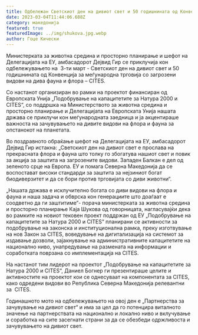 ```yaml
---
title: Одбележан Светскиот ден на дивиот свет и 50 годишнината од Конвенцијата CITES
date: 2023-03-04T11:44:06.688Z
category: македонија
featured: true
featuredImage: ../img/shukova.jpg.webp
author: Гоце Кически
---
```


Министерката за животна средина и просторно планирање и шефот на Делегацијата на ЕУ, амбасадорот Дејвид Гир се приклучија кон одбележувањето на  3-ти март - Светскиот ден на дивиот свет и 50 годишнината од Конвенција за меѓународна трговија со загрозени видови на дива фауна и флора – CITES.

Со настанот организиран во рамки на проектот финансиран од Европската Унија „Подобрување на капацитетите за Натура 2000 и CITES“, со поддршка на Министерството за животна средина и просторно планирање и Делегацијата на Европската Унија нашата држава се приклучи кон меѓународната заедница и ја акцентираше важноста на зачувувањето на дивите видови на флора и фауна за опстанокот на планетата.

Во поздравното обраќање шефот на Делегацијата на ЕУ, амбасадорот Дејвид Гир истакна: „Светскиот ден на дивиот свет е прослава на прекрасната флора и фауна што толку го збогатува нашиот свет и повик за акција за заштита на загрозените видови. Западен Балкан е дел од зеленото срце на Европа. ЕУ и помага Северна Македонија да се воспостават високи стандарди за заштита за нејзиниот богат биодиверзитет и да се бори против трговијата со диви животни“.

„Нашата држава е исклучително богата со диви видови на флора и фауна и наша задача и обврска кон генерациите што доаѓаат е соодветно да ги заштитиме“- порача министерката за животна средина и просторно планирање Каја Шукова од говорницата, нагласувајќи дека во рамките на новиот тековен проект поддржан од ЕУ „Подобрување на капацитетите за Натура 2000 и CITES“ планирани се активности за подобрување на законска и институционална рамка, преку изготвување на нов Закон за CITES, воведување на дигитализација на системот за издавање дозволи, зајакнување на административните капацитетите на национално ниво, унапредување на размената на информации и соработката поврзана со имплементација на CITES.

На настанот тим лидерот на проектот „Подобрување на капацитетите за Натура 2000 и CITES“, Даниел Богнер ги презентираше целите и активностите на проектот кои се однесуваат на компонентата за CITES, како одредени видови во Република Северна Македонија релевантни за  CITES.

Годинашното мото на одбележувањето на овој ден е „Партнерства за зачувување на дивиот свет“ и има за цел да го потенцира виталното значење на партнерствата на национално и локално ниво и вклучување и соработка на сите засегнати страни за да се обезбеди одржливоста и зачувувањето на дивиот свет.
